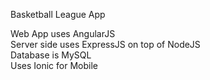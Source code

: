 Basketball League App

Web App uses AngularJS<br>
Server side uses ExpressJS on top of NodeJS<br>
Database is MySQL<br>
Uses Ionic for Mobile<br>		